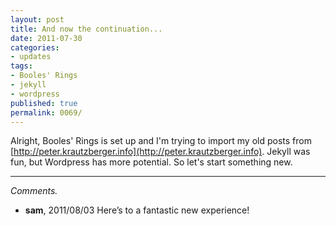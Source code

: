 ```yaml
---
layout: post
title: And now the continuation...
date: 2011-07-30
categories:
- updates
tags:
- Booles' Rings
- jekyll
- wordpress
published: true
permalink: 0069/
---
```


Alright, Booles' Rings is set up and I'm trying to import my old posts from [http://peter.krautzberger.info](http://peter.krautzberger.info). Jekyll was fun, but Wordpress has more potential. So let's start something new.

---

_Comments._

* **sam**, 2011/08/03
  Here’s to a fantastic new experience!
